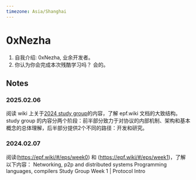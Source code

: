 ```yaml
---
timezone: Asia/Shanghai
---
```


# 0xNezha

1. 自我介绍: 0xNezha, 业余开发者。
2. 你认为你会完成本次残酷学习吗？ 会的。

## Notes

<!-- Content_START -->

### 2025.02.06

阅读 wiki 上关于[2024 study group](https://epf.wiki/#/eps/SG2024)的内容，了解 epf.wiki 文档的大致结构。
study group 的内容分两个阶段：前半部分致力于对协议的内部机制、架构和基本概念的总体理解，后半部分提供2个不同的路径：开发和研究。

### 2024.02.07
阅读(https://epf.wiki/#/eps/week0) 和 (https://epf.wiki/#/eps/week1)，了解以下内容：
Networking, p2p and distributed systems
Programming languages, compilers
Study Group Week 1 | Protocol Intro

<!-- Content_END -->
